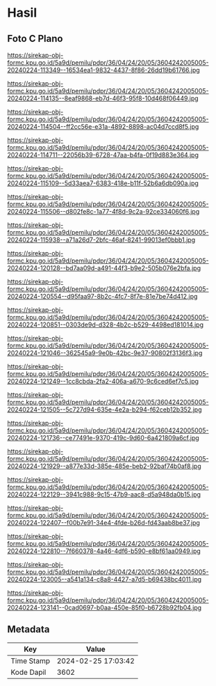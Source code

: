 # Hasil

## Foto C Plano

https://sirekap-obj-formc.kpu.go.id/5a9d/pemilu/pdpr/36/04/24/20/05/3604242005005-20240224-113349--16534ea1-9832-4437-8f86-26dd19b61766.jpg

https://sirekap-obj-formc.kpu.go.id/5a9d/pemilu/pdpr/36/04/24/20/05/3604242005005-20240224-114135--8eaf9868-eb7d-46f3-95f8-10d468f06449.jpg

https://sirekap-obj-formc.kpu.go.id/5a9d/pemilu/pdpr/36/04/24/20/05/3604242005005-20240224-114504--ff2cc56e-e31a-4892-8898-ac04d7ccd8f5.jpg

https://sirekap-obj-formc.kpu.go.id/5a9d/pemilu/pdpr/36/04/24/20/05/3604242005005-20240224-114711--22056b39-6728-47aa-b4fa-0f19d883e364.jpg

https://sirekap-obj-formc.kpu.go.id/5a9d/pemilu/pdpr/36/04/24/20/05/3604242005005-20240224-115109--5d33aea7-6383-418e-b11f-52b6a6db090a.jpg

https://sirekap-obj-formc.kpu.go.id/5a9d/pemilu/pdpr/36/04/24/20/05/3604242005005-20240224-115506--d802fe8c-1a77-4f8d-9c2a-92ce334060f6.jpg

https://sirekap-obj-formc.kpu.go.id/5a9d/pemilu/pdpr/36/04/24/20/05/3604242005005-20240224-115938--a71a26d7-2bfc-46af-8241-99013ef0bbb1.jpg

https://sirekap-obj-formc.kpu.go.id/5a9d/pemilu/pdpr/36/04/24/20/05/3604242005005-20240224-120128--bd7aa09d-a491-44f3-b9e2-505b076e2bfa.jpg

https://sirekap-obj-formc.kpu.go.id/5a9d/pemilu/pdpr/36/04/24/20/05/3604242005005-20240224-120554--d95faa97-8b2c-4fc7-8f7e-81e7be74d412.jpg

https://sirekap-obj-formc.kpu.go.id/5a9d/pemilu/pdpr/36/04/24/20/05/3604242005005-20240224-120851--0303de9d-d328-4b2c-b529-4498ed181014.jpg

https://sirekap-obj-formc.kpu.go.id/5a9d/pemilu/pdpr/36/04/24/20/05/3604242005005-20240224-121046--362545a9-9e0b-42bc-9e37-90802f3136f3.jpg

https://sirekap-obj-formc.kpu.go.id/5a9d/pemilu/pdpr/36/04/24/20/05/3604242005005-20240224-121249--1cc8cbda-2fa2-406a-a670-9c6ced6ef7c5.jpg

https://sirekap-obj-formc.kpu.go.id/5a9d/pemilu/pdpr/36/04/24/20/05/3604242005005-20240224-121505--5c727d94-635e-4e2a-b294-f62ceb12b352.jpg

https://sirekap-obj-formc.kpu.go.id/5a9d/pemilu/pdpr/36/04/24/20/05/3604242005005-20240224-121736--ce77491e-9370-419c-9d60-6a421809a6cf.jpg

https://sirekap-obj-formc.kpu.go.id/5a9d/pemilu/pdpr/36/04/24/20/05/3604242005005-20240224-121929--a877e33d-385e-485e-beb2-92baf74b0af8.jpg

https://sirekap-obj-formc.kpu.go.id/5a9d/pemilu/pdpr/36/04/24/20/05/3604242005005-20240224-122129--3941c988-9c15-47b9-aac8-d5a948da0b15.jpg

https://sirekap-obj-formc.kpu.go.id/5a9d/pemilu/pdpr/36/04/24/20/05/3604242005005-20240224-122407--f00b7e91-34e4-4fde-b26d-fd43aab8be37.jpg

https://sirekap-obj-formc.kpu.go.id/5a9d/pemilu/pdpr/36/04/24/20/05/3604242005005-20240224-122810--7f660378-4a46-4df6-b590-e8bf61aa0949.jpg

https://sirekap-obj-formc.kpu.go.id/5a9d/pemilu/pdpr/36/04/24/20/05/3604242005005-20240224-123005--a541a134-c8a8-4427-a7d5-b69438bc4011.jpg

https://sirekap-obj-formc.kpu.go.id/5a9d/pemilu/pdpr/36/04/24/20/05/3604242005005-20240224-123141--0cad0697-b0aa-450e-85f0-b6728b92fb04.jpg


## Metadata

| Key        | Value               |
| ---------- | ------------------- |
| Time Stamp | 2024-02-25 17:03:42 |
| Kode Dapil | 3602                |



